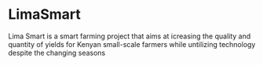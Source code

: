 # LimaSmart
Lima Smart is a smart farming project that aims at  icreasing the quality and quantity of yields for Kenyan small-scale farmers while untilizing technology despite the changing seasons 






